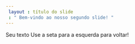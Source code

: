 ```yaml
---
 layout : título do slide
 : " Bem-vindo ao nosso segundo slide! " 
---
```

Seu texto
Use a seta para a esquerda para voltar!
